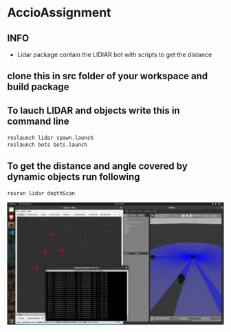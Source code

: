 # AccioAssignment
## INFO
- Lidar package contain the LIDIAR bot with scripts to get the distance
## clone this in src folder of your workspace and build package

## To lauch LIDAR and objects write this in command line
```
roslaunch lidar spawn.launch
roslaunch bots bots.launch
```

## To get the distance and angle covered by dynamic objects run following
```
rosrun lidar depthScan
```

<img src="./img.png" width=800/>